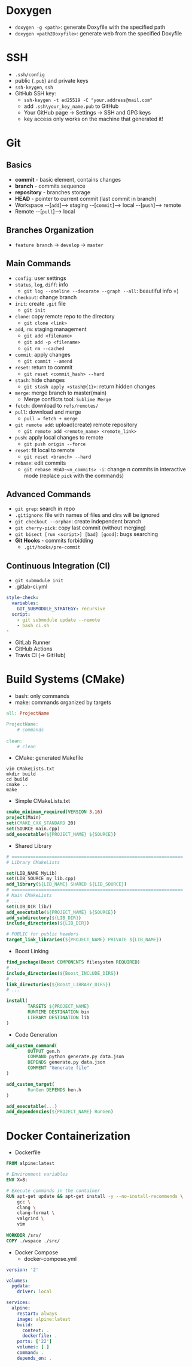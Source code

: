 # Doxygen

- `doxygen -g <path>`: generate Doxyfile with the specified path
- `doxygen <path2Doxyfile>`: generate web from the specified Doxyfile


# SSH
- `.ssh/config`
- public (`.pub`) and private keys
- `ssh-keygen`, `ssh`
- GitHub SSH key:
   - `ssh-keygen -t ed25519 -C "your.address@mail.com"`
   - add `.ssh\your_key_name.pub` to GitHub
   - Your GitHub page -> Settings -> SSH and GPG keys
   - key access only works on the machine that generated it!


# Git

## Basics
- **commit** - basic element, contains changes
- **branch** - commits sequence
- **repository** - branches storage
- **HEAD** - pointer to current commit (last commit in branch)
- Workspace --[`add`]--> staging --[`commit`]--> local --[`push`]--> remote
- Remote --[`pull`]--> local

## Branches Organization
- `feature branch` -> `develop` -> `master`

## Main Commands
- `config`: user settings
- `status`, `log`, `diff`: info
  - `git log --oneline --decorate --graph --all`: beautiful info =)
- `checkout`: change branch
- `init`: create `.git` file
  - `git init`
- `clone`: copy remote repo to the directory
  - `git clone <link>`
- `add`, `rm`: staging management
  - `git add <filename>`
  - `git add -p <filename>`
  - `git rm --cached`
- `commit`: apply changes
  - `git commit --amend`
- `reset`: return to commit
  - `git reset <commit_hash> --hard`
- `stash`: hide changes
  - `git stash apply <stash@{1}>`: return hidden changes
- `merge`: merge branch to master(main)
  - Merge conflicts tool: `Sublime Merge`
- `fetch`: download to `refs/remotes/`
- `pull`: download and merge
  - `pull = fetch + merge`
- `git remote add`: upload(create) remote repository
  - `git remote add <remote_name> <remote_link>`
- `push`: apply local changes to remote
  - `git push origin --force`
- `reset`: fit local to remote
  - `git reset <branch> --hard`
- `rebase`: edit commits
  - `git rebase HEAD~<n_commits> -i`: change n commits in interactive mode
  (replace `pick` with the commands)

## Advanced Commands
- `git grep`: search in repo
- `.gitignore`: file with names of files and dirs will be ignored
- `git checkout --orphan`: create independent branch
- `git cherry-pick`: copy last commit (without merging)
- `git bisect [run <script>] [bad] [good]`: bugs searching
- **Git Hooks** - commits forbidding
  - `.git/hooks/pre-commit`

## Continuous Integration (CI)

- `git submodule init`
- .gitlab-ci.yml
```yaml
style-check:
  variables:
    GIT_SUBMODULE_STRATEGY: recursive
  script:
    - git submodule update --remote
    - bash ci.sh
- 
```
- GitLab Runner
- GitHub Actions
- Travis CI (-> GitHub)


# Build Systems (CMake)

- bash: only commands
- make: commands organized by targets

```makefile
all: ProjectName

ProjectName:
    # commands
    
clean:
    # clean
```

- CMake: generated Makefile
```shell
vim CMakeLists.txt
mkdir build
cd build
cmake ..
make
```

- Simple CMakeLists.txt
```cmake
cmake_minimum_required(VERSION 3.16)
project(Main)
set(CMAKE_CXX_STANDARD 20)
set(SOURCE main.cpp)
add_executable(${PROJECT_NAME} ${SOURCE})
```

- Shared Library
```cmake
# ================================================================
# Library CMakeLists

set(LIB_NAME MyLib)
set(LIB_SOURCE my_lib.cpp)
add_library(${LIB_NAME} SHARED ${LIB_SOURCE})
# ================================================================
# Main CMakeLists
# ...
set(LIB_DIR lib/)
add_executable(${PROJECT_NAME} ${SOURCE})
add_subdirectory(${LIB_DIR})
include_directories(${LIB_DIR})

# PUBLIC for public headers
target_link_libraries(${PROJECT_NAME} PRIVATE ${LIB_NAME})
```

- Boost Linking
```cmake
find_package(Boost COMPONENTS filesystem REQUIRED)
# ...
include_directories(${Boost_INCLUDE_DIRS})
# ...
link_directories(${Boost_LIBRARY_DIRS})
# ...

install(
        TARGETS ${PROJECT_NAME}
        RUNTIME DESTINATION bin
        LIBRARY DESTINATION lib
)
```
- Code Generation
```cmake
add_custom_command(
        OUTPUT gen.h
        COMMAND python generate.py data.json
        DEPENDS generate.py data.json
        COMMENT "Generate file"
)

add_custom_target(
        RunGen DEPENDS hen.h
)

add_executable(...)
add_dependencies(${PROJECT_NAME} RunGen)
```


# Docker Containerization

- Dockerfile
```dockerfile
FROM alpine:latest

# Environment variables
ENV X=8:

# Execute commands in the container
RUN apt-get update && apt-get install -y --no-install-recommends \
    gcc \
    clang \
    clang-format \
    valgrind \
    vim
    
WORKDIR /srv/
COPY ./wspace ./src/
```

- Docker Compose
  - docker-compose.yml
```yaml
version: '2'

volumes:
  pgdata:
    driver: local

services:
  alpine:
    restart: always
    image: alpine:latest
    build:
      context: .
      dockerfile: .
    ports: ['22']
    volumes: [.]
    command: .
    depends_on: .
```